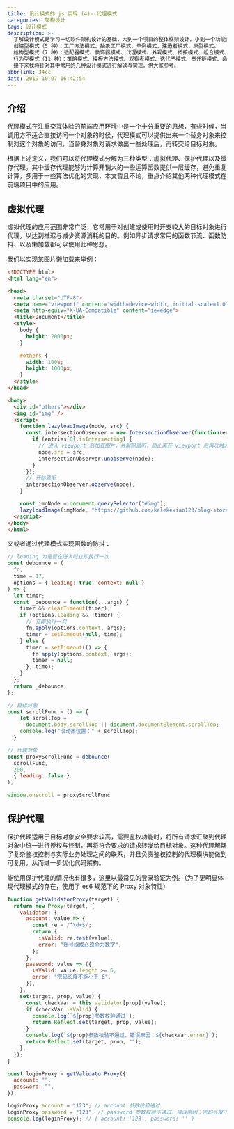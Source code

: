 ```yaml
---
title: 设计模式的 js 实现 (4)--代理模式
categories: 架构设计
tags: 设计模式
description: >-
  了解设计模式是学习一切软件架构设计的基础，大到一个项目的整体框架设计，小到一个功能函数的优化，都有着重要意义。《代码大全》中将设计模式共分为了 23 类，分别为：
  创建型模式（5 种）：工厂方法模式、抽象工厂模式、单例模式、建造者模式、原型模式。
  结构型模式（7 种）：适配器模式、装饰器模式、代理模式、外观模式、桥接模式、组合模式、享元模式。
  行为型模式（11 种）：策略模式、模板方法模式、观察者模式、迭代子模式、责任链模式、命令模式、备忘录模式、状态模式、访问者模式、中介者模式、解释器模式。
  接下来我将针对其中常用的几种设计模式进行解读与实现，供大家参考。
abbrlink: 34cc
date: 2019-10-07 16:42:54
---
```


## 介绍

代理模式在注重交互体验的前端应用环境中是一个十分重要的思想，有些时候，当调用方不适合直接访问一个对象的时候，代理模式可以提供出来一个替身对象来控制对这个对象的访问，当替身对象对请求做出一些处理后，再转交给目标对象。

根据上述定义，我们可以将代理模式分解为三种类型：虚拟代理、保护代理以及缓存代理。其中缓存代理能够为计算开销大的一些运算函数提供一层缓存，避免重复计算，多用于一些算法优化的实现，本文暂且不论，重点介绍其他两种代理模式在前端项目中的应用。

<!-- more -->

## 虚拟代理

虚拟代理的应用范围非常广泛，它常用于对创建或使用时开支较大的目标对象进行代理，以达到推迟与减少资源消耗的目的。例如异步请求常用的函数节流、函数防抖、以及懒加载都可以使用此种思想。

我们以实现某图片懒加载来举例：

```html
<!DOCTYPE html>
<html lang="en">

<head>
  <meta charset="UTF-8">
  <meta name="viewport" content="width=device-width, initial-scale=1.0">
  <meta http-equiv="X-UA-Compatible" content="ie=edge">
  <title>Document</title>
  <style>
    body {
      height: 2000px;
    }

    #others {
      width: 100%;
      height: 1000px;
    }
  </style>
</head>

<body>
  <div id="others"></div>
  <img id="img" />
  <script>
    function lazyloadImage(node, src) {
      const intersectionObserver = new IntersectionObserver(function(entries) {
        if (entries[0].isIntersecting) {
          // 进入 viewport 后加载图片，并解除监听，防止离开 viewport 后再次触发
          node.src = src;
          intersectionObserver.unobserve(node);
        }
      });
      // 开始监听
      intersectionObserver.observe(node);
    }

    const imgNode = document.querySelector("#img");
    lazyloadImage(imgNode, "https://github.com/kelekexiao123/blog-storage/blob/master/avatar.jpg?raw=true");
  </script>
</body>
</html>
```

又或者通过代理模式实现函数的防抖：

```js
// leading 为是否在进入时立即执行一次
const debounce = (
  fn,
  time = 17,
  options = { leading: true, context: null }
) => {
  let timer;
  const _debounce = function(...args) {
    timer && clearTimeout(timer);
    if (options.leading && !timer) {
      // 立即执行一次
      fn.apply(options.context, args);
      timer = setTimeout(null, time);
    } else {
      timer = setTimeout(() => {
        fn.apply(options.context, args);
        timer = null;
      }, time);
    }
  };
  return _debounce;
};

// 目标对象
const scrollFunc = () => {
    let scrollTop =
      document.body.scrollTop || document.documentElement.scrollTop;
    console.log("滚动条位置：" + scrollTop);
  }

// 代理对象
const proxyScrollFunc = debounce(
  scrollFunc,
  200,
  { leading: false }
);

window.onscroll = proxyScrollFunc
```

## 保护代理

保护代理适用于目标对象安全要求较高，需要鉴权功能时，将所有请求汇聚到代理对象中统一进行授权与控制，再将符合要求的请求转发给目标对象。这种代理解耦了复杂鉴权控制与实际业务处理之间的联系，并且负责鉴权控制的代理模块能做到可复用，从而进一步优化代码架构。

能使用保护代理的情况也有很多，这里以最常见的登录验证为例。（为了更明显体现代理模式的存在，使用了 es6 规范下的 Proxy 对象特性）

```js
function getValidatorProxy(target) {
  return new Proxy(target, {
    validator: {
      account: value => {
        const re = /^\d+$/;
        return {
          isValid: re.test(value),
          error: "账号组成必须全为数字",
        };
      },
      password: value => ({
        isValid: value.length >= 6,
        error: "密码长度不能小于 6",
      }),
    },
    set(target, prop, value) {
      const checkVar = this.validator[prop](value);
      if (checkVar.isValid) {
        console.log(`${prop}参数校验通过`);
        return Reflect.set(target, prop, value);
      }
      console.log(`${prop}参数校验不通过，错误原因：${checkVar.error}`);
      return Reflect.set(target, prop, "");
    },
  });
}

const loginProxy = getValidatorProxy({
  account: "",
  password: "",
});

loginProxy.account = "123"; // account 参数校验通过
loginProxy.password = "123"; // password 参数校验不通过，错误原因：密码长度不能小于 6
console.log(loginProxy); // { account: '123', password: '' }
```
